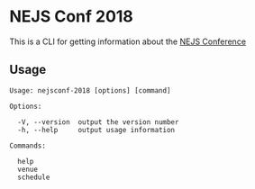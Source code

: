 # NEJS Conf 2018

This is a CLI for getting information about the [NEJS Conference](https://2018.nejsconf.com/)

## Usage

    Usage: nejsconf-2018 [options] [command]

    Options:

      -V, --version  output the version number
      -h, --help     output usage information

    Commands:

      help
      venue
      schedule
